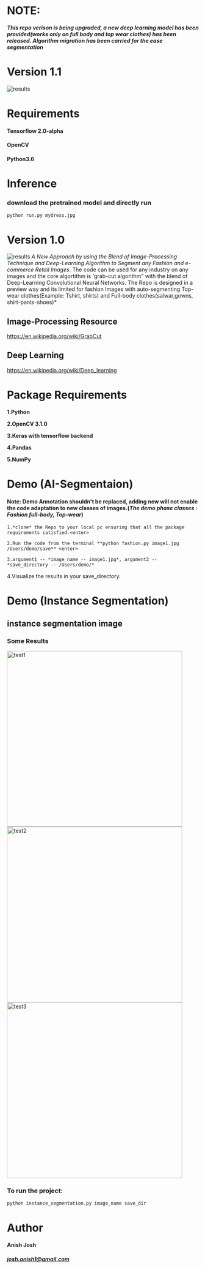 # NOTE:
***This repo verison is being upgraded, a new deep learning model has been provided(works only on full body and top wear clothes) has been released. Algorithm migration has been carried for the ease segmentation***

# Version 1.1
![results](https://github.com/anish9/Fashion-AI-segmentation/blob/master/result/collage.png)

# Requirements
#### Tensorflow 2.0-alpha
#### OpenCV
#### Python3.6

# Inference
### download the pretrained model and directly run
```
python run.py mydress.jpg

```


# Version 1.0
![results](https://user-images.githubusercontent.com/25944164/35455349-8ada7410-02f7-11e8-905e-84dad8ee01df.jpg)
*A New Approach by using the Blend of Image-Processing Technique and Deep-Learning Algorithm to Segment any Fashion and e-commerce Retail Images*.
The code can be used for any industry on any images and the core algortithm is 'grab-cut algorithm" with the blend of Deep-Learning Convolutional Neural Networks. The Repo is designed in a preview way and its limited for fashion Images with auto-segmenting Top-wear clothes(Example: Tshirt, shirts) and Full-body clothes(salwar,gowns, shirt-pants-shoes)*

## Image-Processing Resource 
https://en.wikipedia.org/wiki/GrabCut
## Deep Learning
https://en.wikipedia.org/wiki/Deep_learning
# Package Requirements
**1.Python<enter>**
  
**2.OpenCV 3.1.0<enter>**
  
**3.Keras with tensorflow backend<enter>**
  
**4.Pandas<enter>**
  
**5.NumPy<enter>**

# Demo (AI-Segmentaion)
#### Note: Demo Annotation shouldn't be replaced, adding new will not enable the code adaptation to new classes of images.(*The demo phase classes : Fashion full-body, Top-wear*)
```
1.*clone* the Repo to your local pc ensuring that all the package requirements satisfied.<enter>
  
2.Run the code from the terminal **python fashion.py image1.jpg /Users/demo/save** <enter>
  
3.argument1 -- *image_name -- image1.jpg*, argument2 -- *save_directory -- /Users/demo/*
```
4.Visualize the results in your save_directory.

# Demo (Instance Segmentation)
## instance segmentation image 

### Some Results
<img width="459" alt="test1" src="https://user-images.githubusercontent.com/25944164/41024871-072df6fc-698e-11e8-99eb-9f3802fc1268.png">
<img width="459" alt="test2" src="https://user-images.githubusercontent.com/25944164/41024872-0757439a-698e-11e8-8872-3971c9ae539a.png">
<img width="459" alt="test3" src="https://user-images.githubusercontent.com/25944164/41024873-077ceb36-698e-11e8-83b6-95a584f3a9d6.png">

### To run the project:
```python instance_segmentation.py image_name save_dir ```

# Author
#### Anish Josh #### 
  
##### josh.anish1@gmail.com #####


